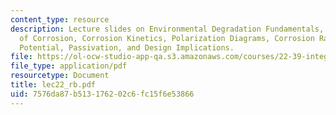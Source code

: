 ```yaml
---
content_type: resource
description: Lecture slides on Environmental Degradation Fundamentals, Thermodynamics
  of Corrosion, Corrosion Kinetics, Polarization Diagrams, Corrosion Rate and Corrosion
  Potential, Passivation, and Design Implications.
file: https://ol-ocw-studio-app-qa.s3.amazonaws.com/courses/22-39-integration-of-reactor-design-operations-and-safety-fall-2006/7576da87b513176202c6fc15f6e53866_lec22_rb.pdf
file_type: application/pdf
resourcetype: Document
title: lec22_rb.pdf
uid: 7576da87-b513-1762-02c6-fc15f6e53866
---
```

